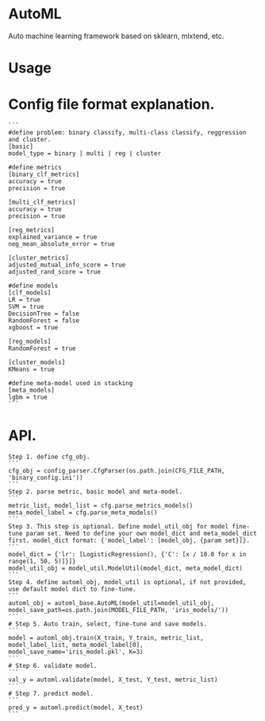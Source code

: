 # AutoML
Auto machine learning framework based on sklearn, mlxtend, etc.

# Usage
# Config file format explanation.
	```
	#define problem: binary classify, multi-class classify, reggression and cluster.
	[basic]
	model_type = binary | multi | reg | cluster 

	#define metrics
	[binary_clf_metrics]
	accuracy = true
	precision = true

	[multi_clf_metrics]
	accuracy = true
	precision = true

	[reg_metrics]
	explained_variance = true
	neg_mean_absolute_error = true

	[cluster_metrics]
	adjusted_mutual_info_score = true
	adjusted_rand_score = true

	#define models
	[clf_models]
	LR = true
	SVM = true
	DecisionTree = false
	RandomForest = false
	xgboost = true

	[reg_models]
	RandomForest = true

	[cluster_models]
	KMeans = true

	#define meta-model used in stacking
	[meta_models]
	lgbm = true
 	```
 # API.
	Step 1. define cfg_obj.
	```
	cfg_obj = config_parser.CfgParser(os.path.join(CFG_FILE_PATH, 'binary_config.ini'))
	```
	Step 2. parse metric, basic model and meta-model.
	```
	metric_list, model_list = cfg.parse_metrics_models()
	meta_model_label = cfg.parse_meta_models()
	```
	Step 3. This step is optional. Define model_util_obj for model fine-tune param set. Need to define your own model_dict and meta_model_dict first. model_dict format: {'model_label': [model_obj, {param set}]}. 
	```
	model_dict = {'lr': [LogisticRegression(), {'C': [x / 10.0 for x in range(1, 50, 5)]}]}
	model_util_obj = model_util.ModelUtil(model_dict, meta_model_dict)
	```
	Step 4. define automl_obj, model_util is optional, if not provided, use default model dict to fine-tune.
	```
	automl_obj = automl_base.AutoML(model_util=model_util_obj, model_save_path=os.path.join(MODEL_FILE_PATH, 'iris_models/'))
	```
	# Step 5. Auto train, select, fine-tune and save models.
	```
	model = automl_obj.train(X_train, Y_train, metric_list, model_label_list, meta_model_label[0], model_save_name='iris_model.pkl', K=3)
	```
	# Step 6. validate model.
	```
	val_y = automl.validate(model, X_test, Y_test, metric_list)
	```
	# Step 7. predict model.
	```
	pred_y = automl.predict(model, X_test)
	```

